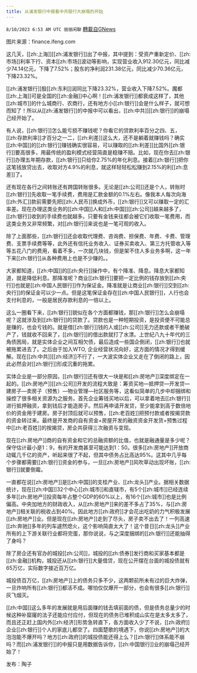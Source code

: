 ```yaml
---
title: 从浦发银行中报看中共银行大崩塌的开始
---
```

`8/10/2023 6:53 AM UTC 丽丽闲聊` [轉載自GNews](https://gnews.org/articles/1540841)

图片来源：finance.ifeng.com

这几天，[[zh:上海]][[zh:浦发银行]]出了中报，其中提到：受资产重新定价、[[zh:市场]]利率下行、资本[[zh:市场]]波动等影响，实现营业收入912.30亿元，同比减少74.14亿元，下降了7.52%；股东的净利润231.38亿元，同比减少70.36亿元，下降23.32%。

[[zh:浦发银行]]股[[zh:东利]]润同比下降23.32%，营业收入下降7.52%。魔都[[zh:上海]]可是全国的[[zh:金融]]中心啊！[[zh:浦发银行]]都衰成这样了，其他[[zh:城市]]的什么城商行、农商行，还有地方小[[zh:银行]]会是什么样子，就可想而知了！所以从[[zh:浦发银行]]的中报中可以看出，[[zh:中共]][[zh:银行]]的崩塌己经开始了。

有人说，[[zh:银行]]怎么能亏损不赚钱呢？你看它的贷款利率百分之四、五，[[zh:存款利率]]才百分之一二，[[zh:利差]]这么大，还不是躺着就赚钱吗？确实[[zh:中国]]的[[zh:银行]]赚钱确实很容易，可以赚取的[[zh:利差]]比国外[[zh:银行]]要高很多，用最传统的盈利模式经营简直是稳赚不赔。比如，现在你去[[zh:银行]]办理五年期存款，[[zh:银行]]只给你2.75%的年化利息。接着[[zh:银行]]把你这笔钱放贷出去，收取对方4.9%的利息，就这样轻轻松松赚到2.15%的利[[zh:息差]]了。

还有现在各行之间转账还有跨国转账很多。无论是[[zh:公司]]还是个人，转账时[[zh:银行]]先收取一笔手续费，费用是汇款金额的0.1%左右。像我本人每次向海[[zh:外汇]]款前需要先把[[zh:人民币]]换成外币，[[zh:银行]]又可以赚取一定的汇率差。现在办理这类业务的[[zh:中国]]人和[[zh:中国]][[zh:公司]]越来越多了，[[zh:银行]]收到的手续费也就越多。只要有金钱来往都会被它们收取一笔费用，而这类业务又非常频繁，对[[zh:银行]]来说也是一笔可观的收入。

除了上面那些，[[zh:银行]]还会收取代理费、咨询费、担保费、年费、卡费、管理费、支票手续费等等，此外还有信托业务收入、证券买卖收入、第三方托管收入等等五花八门的费用，看着不多，一次就几块钱，但是架不住人多业务多啊，这一年下来[[zh:银行]]从各种费用上也是不少赚的。。

大家都知道，[[zh:中国]]的[[zh:央行]]操作中，有个降准、降息。降息大家都知道，就是降低利息。那降准呢？商业[[zh:银行]]要把一定比例的钱存放到[[zh:央行]]也就是[[zh:中国人民银行]]作为保证金。降准就是让商业[[zh:银行]]交到[[zh:央行]]的保证金可以少一点。但是这笔保证金存在[[zh:中国人民银行]]，人行也会支付利息的，一般是居民存款利息的一倍以上。

这么一圈看下来，[[zh:银行]]貌似在各个方面都赚钱，那[[zh:银行]]怎么会崩塌呢？这就涉及到[[zh:银行]]的贷款了。贷款也是一种短期投资，是投资便不可能总是赚的，也会亏钱的。就是借[[zh:银行]]钱的人或[[zh:公司]]无力还款或者干脆破产了，钱就收不回来了，[[zh:银行]]的借出款就打了水漂。上世纪八九十年代的三角债困局，就是实体企业之间互相欠债，最后造成一些国企倒闭，[[zh:银行]]也就被拖累进去了。之后由于加入WTO, 企业经营状况向好，这方面的情况才得到缓解。现在[[zh:中共]][[zh:经济]]不行了，一大波实体企业又走在了倒闭的路上，因此必然会对[[zh:银行]]形成沉重的拖累。

实体企业是一部分原因，[[zh:银行]]还有很大一块是和[[zh:房地产]]深度绑定在一起的。[[zh:房地产]][[zh:公司]]开发的流程大致是：筹资买地—抵押贷—开发贷—建房子—卖房子（预售）—物业管理—社区服务等，这看似简单的几步中却捆绑和操控了很多相关资源为之服务。首先企业筹钱买地以后，可以拿着地去[[zh:银行]]进行抵押融资，拿到钱后才能造房子。然后再申请开发贷，至少能拿到高于数倍地价的资金用于建房。房子封顶后就可以预售，[[zh:老百姓]]把预付款或者按揭贷款的资金转过来。最终是开发商的自有资金+房屋开发的融资资金开发货+预售过程中[[zh:老百姓]]的按揭贷，房企共获得三次融资与变现。

现在[[zh:房地产]]商的自有资金和它的总融资额的比值，也就是融通量是多少呢？保守估计最小是1：9，有的开发商甚至可能达到1：50。很多[[zh:房地产]]开放商动辄几千亿的资产，听起来很了不起，但其中债务占比高达95%。这其中几乎每个步骤都需要[[zh:银行]]资金的参与，一旦[[zh:房地产]]风吹草动出现坏账，[[zh:银行]]就要倒霉。

一直都在说[[zh:房地产]]是[[zh:中国]]的支桂产业、[[zh:龙头]]产业。据相关数据统计，现在[[zh:中国]]32个中心[[zh:城市]]和直辖市，有5个[[zh:城市]]已经连续多年[[zh:房地产]]投资每年占整个GDP的60%以上，有16个[[zh:城市]]也是比例偏高。中央加地方的财政收入，从[[zh:房地产]]来的差不多占了35%，与[[zh:房地产]]相关联的税收占到40%。因此地方[[zh:政府]]才会花出吃奶的力气积极发展[[zh:房地产]]业。但是现在[[zh:房地产]]走到了尽头，房子卖不出去了！一列高速[[zh:奔驰]]多年的列车遽然熄火，这个影响简直太大了！这个昔日[[zh:龙头]]产业所有的上下游关联行业都将完蛋，那你说说，与之深度捆绑的[[zh:银行]]还能抽得了身吗？

除了房企还有官办的城投[[zh:公司]]，城投的[[zh:债券]]发行商和买家基本都是[[zh:金融]]机构，城投还从[[zh:银行]]大量借贷，现在公开摆在台面的城投债就有65万亿，实际数字接近百万亿。

城投债百万亿，[[zh:房地产]]上的债务只多不少，这两颗前所未有过的巨大炸弹，一旦炸响所有[[zh:银行]]都活不成。哪怕仅仅爆开一部分，也会有很多[[zh:银行]]灰飞烟灭。

[[zh:中国]]这么多年的发展就是用后面赚的钱去填前面的债，但是债务总量少的时候这种补窟窿的法子还能应付应付，但现在的债务已堆积成山实在是太多太多了，而且还正赶上国内外[[zh:经济]]形势急转直下，各方面收入少了不说，[[zh:政府]]企业[[zh:银行]]个人的家底儿都空了。四面楚歌的境遇下，你说[[zh:房地产]]的大泡泡能不爆开吗？地方[[zh:政府]]的城投债能还得上么？[[zh:银行]]体系能不崩吗？而[[zh:浦发银行]]的中报只是用数据告诉你，[[zh:中国银行]]业的崩塌己经开始了！

发布：陶子
